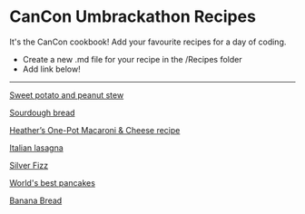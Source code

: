 # CanCon Umbrackathon Recipes

It's the CanCon cookbook! Add your favourite recipes for a day of coding.

* Create a new .md file for your recipe in the /Recipes folder
* Add link below!

---------

[Sweet potato and peanut stew](SweetPotatoPeanutStew.md)

[Sourdough bread](sourdough.md)

[Heather’s One-Pot Macaroni & Cheese recipe](HeathersOnePotMacaroniCheese.md)

[Italian lasagna](guiseppes-lasagna.md)

[Silver Fizz](SilverFizz.md)

[World's best pancakes](World's%20best%20pancakes.md)

[Banana Bread](Banana-Bread.md)
